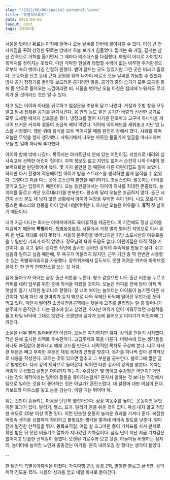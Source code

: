 ```yaml
---
slug: "/2022/08/06/special-parental-leave"
title: "특별육아휴직"
date: 2022-08-06
layout: post
tags: [에세이]
---
```


서울을 벗어난 뒤로는 아침에 일어나 오늘 날씨를 단번에 알아차릴 수 있다. 이십 년 전 자취짐을 꾸려 상경한 뒤로는 방에서 하늘 보기가 힘들었다. 짧게는 육 개월, 길게는 삼 년 간격으로 거처를 옮기면서 그 때마다 엑소더스를 다짐했다. 마땅히 어디로 가야할지 목적지를 정하지는 못했다. 다만 각박한 현실과 타협할 수밖에 없는 비루한 주거환경으로부터 속히 벗어나길 간절히 원했다. 볕이 잘드는 곳도 있었지만 그런 곳은 비싸고 좁았다. 운동화를 신고 동네 근처 공원을 뛰러 나가야 비로소 오늘 날씨를 가늠할 수 있었다. 밤새 공기 청정기를 돌린듯 보드라운 공기라면 맑음. 공기의 중의 습기가 모두 모공을 통해 몸 안으로 들어오는 느낌이라면 비. 서울을 벗어난 오늘 아침은 침대에 누워서도 무더위가 올 것이라는 것은 알 수 있다.

자고 있는 아이와 아내를 뒤로하고 침실문을 조용히 닫고 나왔다. 거실과 주방 창을 모두 열고 밤새 정체된 공기를 환기시킨다. 몸 안의 농도 짙은 공기가 바깥의 신선한 공기로 모두 교체될 때까지 심호흡을 했다. 냉장고를 열어 차가운 단호박과 고구마 하나씩을 꺼내어 뜨거운 커피와 곁들여 조금씩 베어 먹었다. 식탁에 아이패드를 세워놓고 지난 밤 뉴스를 시청했다. 쟁반 위에 음식을 모두 먹어치울 때쯤 완전히 잠에서 깼다. 샤워를 하며 오늘은 무엇을 할지 생각했다. 샤워기에서 나오는 따뜻한 물줄기에 얼굴을 마사지하며 오늘 할 일에 하나씩 추가했다.

아이와 함께 밖에 나갔다. 목적지는 아파트단지 안에 있는 어린이집. 지방으로 내려와 심사숙고해 선택한 어린이 집이다. 지역 정보도 없고 지인도 없어서 순전히 나와 아내의 정보력으로만 판단했어야 했다. 몇 가지 불안한 점 때문에 다른 어린이집도 알아 보았다. 하지만 다시 환경에 적응해야할 아이가 받을 스트레스를 생각하면 쉽게 움직을 수 없었다. 그렇다고 지금 다는 곳에 고스란히 불만을 얘기하기도 조심스럽다. 말못하는 아이를 맞기고 있는 입장이기 때문이다. 오늘 등원길에서는 아이의 의사를 최대한 존중했다. 놀이터를 들르고 계단 오르내리기를 반복한다. 평소와 달리 오늘은 조급하지 않다. 출근 시간이 삼십 분도 채 남지 않은 상황에서 아이가 늑장을 부리면 속이 탄다. 나도 모르게 짜증스런 목소리와 행동을 아이 앞에 내뱉어버린다. 하지만 오늘은 여유롭다. **휴직** 첫 날이기 때문이다.

내가 지금 다니는 회사는 아버지에게도 육아휴직을 제공한다. 이 기간에도 정상 급여를 지급하기 때문에 **특별**하다. [특별육아휴직](https://techblog.woowahan.com/2651/). 서울에서 가장 멀리 떨어진 지방으로 이사 온 뒤 한 번도 제대로 쉬지 못했다. 서울의 분주함을 벗어났지만 지방 소도시만의 여유로움을 누릴만한 기회가 아직 없었다. 장모님의 육아 도움도 없다. 어린이집은 아직 적응 기간이다. 좀 쉬고 싶다. 쉰다면 작년에 출시한 온라인 강의의 후속작을 만들고 싶다. 쉬고 싶음과 일하고 싶음 때문에, 두 욕구가 어울리지 않지만, 근무 기간 중 딱 한번만 사용할 수 있는 특별육아휴직을 사용했다. 장학퀴즈에서 듣도보도 못한 어려운 퀴즈에 마딱뜨렸을때 단 한 번의 전화찬스를 쓰는 것 처럼.

집에 돌아오자 아내는 곧장 출근 버튼을 누른다. 평소 같았으면 나도 출근 버튼을 누르고 커피를 내려 업무를 위한 준비 의식을 치웠을 것이다. 오늘은 커피를 잔에 담아 이제 막 햇살이 들기 시작한 발코니로 향했다. 창 너머 보이는 놀이터는 아이들이 놀기엔 이른 시간이다. 밤새 자던 새 한마리가 둥지 밖으로 나와 우레탄 바닥에 떨어진 무언가를 쪼아 먹고 있다. 저만치 떨어진 소방차전용구역에는 햇살에 고추를 말리려는 일 층 할머니가 분주하게 움직인다. 나는 평소에 읽고 싶었던, 하지만 여유가 없어 미뤄두었던 소설책을 들고 타일 바닥에 그대로 앉았다. 오랜만에 글자가 눈에 들어오고 이야기가 머릿속에 그려진다.

소설을 너무 빨리 읽어버리면 아쉽다. 오늘은 여기까지만 읽자. 강의를 만들기 시작했다. 작년 봄에 출시한 리액트 후속편이다. 고급주제와 훅을 다룬다. 머릿속에 있는 생각들을 하나도 빠짐없이 쏟아내고 예제 코드를 만든다. 대략적인 목차도 구상해 본다. 너무 자세한 부분은 빼고 부족한 부분은 채워 목차의 균형을 맞춘다. 목차를 하나씩 잡아 본격적으로 내용을 작성한다. 모르는 것이 있으면 멈추고 그 부분을 공부한다. 블로그에 짧은 글로 발행한다. 다시 강의 제작으로 돌아온다. 막히면 다른 강사의 강의를 옅본다. 목차는 어떻게 구성했고 설명은 어디까지 하는지. 수강생은 몇 명이고 수강평은 어떤지? 과연 나는 강의 제작이라는 일련의 활동을 좋아하는걸까? 혼자서 일하는 것 보다는 직장에서 팀으로 일하는 것을 더 좋아하는 것은 아닐가? 혼란스럽다. 내 결정에 대한 의심이 든다. 키보드와 마우스를 놓고 눈을 감는다. 이럴 때는 뛰어야 해.

뛰는 것만이 흔들리는 마음을 단단히 붙잡아준다. 심장 박동수를 높이는 운동이면 무엇이든 효과가 있다. 달리기, 헬스, 요가. 달리기 만큼 쉬운 것이 없다. 욕심 내지 않고 적당한 속도로 20분 이상 뛰면 된다. 이런 단순한 운동이 놀라운 효과를 가져다 준다. 복잡한 머릿속 생각을 심플하게 정리하고 불필요한 생각을 떨쳐내 머리속 밀도를 낮춘다. 얼마 전에 발견한 산책길을 뛰자. 동목포역길. 여덟 살 조그마한 종이 기차표를 사서 펀치로 확인 받은 뒤 탓던 비둘기호 열차가 지나갔던 기차길이다. 삼십 년이 지난 지금 기차길은 없어지고 단촐한 산책길이 놓였다. 오랜된 가로수와 모교 뒷길, 하늘하늘 비행하는 잠자리, 놀이터에 늘어진 노인과 총총걷는 아기들. 문득 내려오길 잘 했다는 생각이 들었다.

--

한 달간의 특별육아휴직을 마쳤다. 가족여행 2번, 상경 2회, 발행한 블로그 글 5편, 강의 제작 진도율 15%. 나름의 성과를 얻고 내일 회사로 돌아간다.
